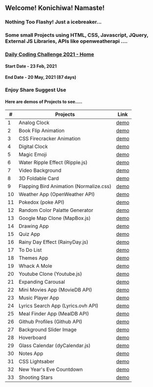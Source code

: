 ## Welcome! Konichiwa! Namaste!

### Nothing Too Flashy! Just a icebreaker...

### Some small Projects using HTML, CSS, Javascript, JQuery, External JS Libraries, APIs like openweatherapi ....

### [Daily Coding Challenge 2021 - Home](https://astrogeek77.github.io/Daily_Coding_Challenge_2021/)

#### Start Date - 23 Feb, 2021
#### End Date - 20 May, 2021 (87 days)

### Enjoy Share Suggest Use



#### Here are demos of Projects to see.....

|#| Projects      | Link          | 
|-----| ------------- |:-------------:|
| 1 |  Analog Clock | [demo](https://astrogeek77.github.io/Daily_Coding_Challenge_2021/Analog%20Clock/) |
|2| Book Flip Animation     | [demo](https://astrogeek77.github.io/Daily_Coding_Challenge_2021/Book%20Flip%20Animation/)      | 
|3| CSS Firecracker Animation | [demo](https://astrogeek77.github.io/Daily_Coding_Challenge_2021/CSS%20Firecracker%20Animation/)     |
|4|  Digital Clock | [demo](https://astrogeek77.github.io/Daily_Coding_Challenge_2021/Digital%20Clock/) |
|5| Magic Emoji     | [demo](https://astrogeek77.github.io/Daily_Coding_Challenge_2021/Magic%20Emoji/)      | 
|6| Water Ripple Effect (Ripple.js) | [demo](https://astrogeek77.github.io/Daily_Coding_Challenge_2021/Water%20Ripple%20Effect/)     |
|7|  Video Background | [demo](https://astrogeek77.github.io/Daily_Coding_Challenge_2021/video%20background/) |
|8| 3D Foldable Card     | [demo](https://astrogeek77.github.io/Daily_Coding_Challenge_2021/3D%20Foldable%20Card/)      | 
|9| Flapping Bird Animation (Normalize.css)| [demo](https://astrogeek77.github.io/Daily_Coding_Challenge_2021/Flapping%20Birds%20Animation/)     |
|10|  Weather App (OpenWeather API)| [demo](https://astrogeek77.github.io/Daily_Coding_Challenge_2021/weather%20app%202.0/) |
|11| Pokedox (poke API)    | [demo](https://astrogeek77.github.io/Daily_Coding_Challenge_2021/pokedex/)      | 
|12| Random Color Palatte Generator | [demo](https://astrogeek77.github.io/Daily_Coding_Challenge_2021/Random%20Color%20Palatte%20Generator/)     |
|13| Google Map Clone (MapBox.js) | [demo](https://astrogeek77.github.io/Daily_Coding_Challenge_2021/Google%20Map%20Clone/) |
|14| Drawing App     | [demo](https://astrogeek77.github.io/Daily_Coding_Challenge_2021/drawing-app/)      | 
|15| Quiz App | [demo](https://astrogeek77.github.io/Daily_Coding_Challenge_2021/quiz-app/)     |
|16| Rainy Day Effect (RainyDay.js)| [demo](https://astrogeek77.github.io/Daily_Coding_Challenge_2021/Rainy%20Day%20Effect/) |
|17| To Do List | [demo](https://astrogeek77.github.io/Daily_Coding_Challenge_2021/todo-list/) |
|18| Themes App | [demo](https://astrogeek77.github.io/Daily_Coding_Challenge_2021/Theme%20Toggler/) |
|19| Whack A Mole | [demo](https://astrogeek77.github.io/Daily_Coding_Challenge_2021/Whack%20a%20Mole/) |
|20| Youtube Clone (Youtube.js)| [demo](https://astrogeek77.github.io/Daily_Coding_Challenge_2021/Youtube%20Clone/) |
|21| Expanding Carousal | [demo](https://astrogeek77.github.io/Daily_Coding_Challenge_2021/expanding-cards/) |
|22| Mini Movies App (MovieDB API)| [demo](https://astrogeek77.github.io/Daily_Coding_Challenge_2021/movie-app/) |
|23| Music Player App | [demo](https://astrogeek77.github.io/Daily_Coding_Challenge_2021/music-player/) |
|24| Lyrics Search App (Lyrics.ovh API)| [demo](https://astrogeek77.github.io/Daily_Coding_Challenge_2021/lyrics-search/) |
|25| Meal Finder App (MealDB API)| [demo](https://astrogeek77.github.io/Daily_Coding_Challenge_2021/meal-finder/) |
|26| Github Profiles (Github API)| [demo](https://astrogeek77.github.io/Daily_Coding_Challenge_2021/github-profiles/) |
|27| Background Slider Image | [demo](https://astrogeek77.github.io/Daily_Coding_Challenge_2021/background-slider/) |
|28| Hoverboard | [demo](https://astrogeek77.github.io/Daily_Coding_Challenge_2021/hoverboard/) |
|29| Glass Calendar (dyCalendar.js)| [demo](https://astrogeek77.github.io/Daily_Coding_Challenge_2021/Calender/) |
|30| Notes App | [demo](https://astrogeek77.github.io/Daily_Coding_Challenge_2021/notes-app/) |
|31| CSS Lightsaber | [demo](https://astrogeek77.github.io/Daily_Coding_Challenge_2021/Lightsabers/) |
|32| New Year's Eve Countdown | [demo](https://astrogeek77.github.io/Daily_Coding_Challenge_2021/new-year-countdown/) |
|33| Shooting Stars | [demo](https://astrogeek77.github.io/Daily_Coding_Challenge_2021/Shooting%20Star/) |
